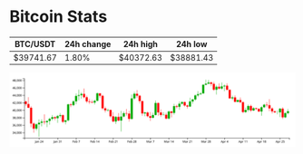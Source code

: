 # Bitcoin Stats

BTC/USDT|24h change|24h high|24h low|
|---|---|---|---|
|$39741.67|1.80%|$40372.63|$38881.43|

<img src="./chart.svg">
